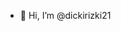 - 👋 Hi, I’m @dickirizki21
<!---
dickirizki21/dickirizki21 is a ✨ special ✨ repository because its `README.md` (this file) appears on your GitHub profile.
You can click the Preview link to take a look at your changes.
--->
